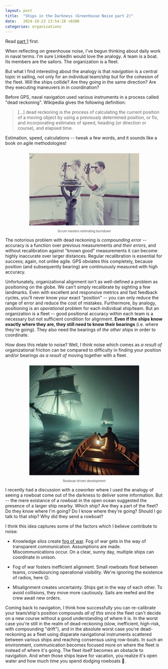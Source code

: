 ```yaml
---
layout: post
title:  "Ships in the Darkness (Greenhouse Noise part 2)"
date:   2024-10-23 13:54:18 +0200
categories: organizations 
---
```


Read [part 1]("https://www.dbr.sh/organizations/2024/10/05/greenhouse-noise.html") first.

When reflecting on greenhouse noise, I've begun thinking about daily work in naval terms. I'm sure LinkedIn would love the analogy. A team is a boat. Its members are the sailors. The organization is a fleet. 

But what I find interesting about the analogy is that _navigation_ is a central topic in sailing, not only for an individual team/ship but for the cohesion of the fleet. Will the ships collide? Are they going in the same direction? Are they executing maneuvers in in coordination? 

Before GPS, naval navigation used various instruments in a process called "dead reckoning". Wikipedia gives the following definition:

> [...] dead reckoning is the process of calculating the current position of a moving object by using a previously determined position, or fix, and incorporating estimates of speed, heading (or direction or course), and elapsed time.

Estimation, speed, calculations -- tweak a few words, and it sounds like a book on agile methodologies!

<div align="center" style="text-align: center; margin-bottom: 10px;">
   <img src="/assets/celestial_navigation.jpg" width="350px" style="padding:10px;" alt="Scrum masters"/>
   <div style="color: #4D4D4F; font-size: 0.7em;"> Scrum masters estimating burndown</div>
</div>

The notorious problem with dead reckoning is _compounding error_ -- accuracy is a function over previous measurements *and their errors*, and without recalibration against "known good" measurements it can become highly inaccurate over larger distances. Regular recalibration is essential for success; again, not unlike agile. GPS obviates this completely, because position (and subsequently bearing) are continuously measured with high accuracy. 

Unfortunately, organizational alignment isn't as well-defined a problem as positioning on the globe. We can't simply recalibrate by sighting a few landmarks. Even with excellent and responsive metrics and fast feedback cycles, you'll never know your exact "position" -- you can only reduce the range of error and reduce the cost of mistakes. Furthermore, by analogy, positioning is an *operational* problem for each individual ship/team. But an organization is a fleet -- good positional accuracy within each team is a necessary but not sufficient condition for alignment. **Even if the ships know exactly where they are, they still need to know their bearings** (i.e. where they're going). They also need the bearings of _the other ships_ in order to coordinate.

How does this relate to noise? Well, I think noise which comes as *a result of* organizational friction can be compared to difficulty in finding your position and/or bearings *as a result of* moving together with a fleet. 

<div align="center" style="text-align: center; margin-bottom: 10px;">
   <img src="/assets/sailing_in_the_dark.webp" width="350px" style="padding:10px;" alt="This message has been brought to you by AI"/>
   <div style="color: #4D4D4F; font-size: 0.7em;"> Rowboat-driven development</div>
</div>

I recently had a discussion with a coworker where I used the analogy of seeing a rowboat come out of the darkness to deliver some information. But -- the mere existance of a rowboat in the open ocean suggested the presence of a larger ship nearby. Which ship? Are they a part of the fleet? Do they know where I'm going? Do I know where they're going? Should I go talk to that ship? Why did they send a rowboat?

I think this idea captures some of the factors which I believe contribute to noise:

  - Knowledge silos create <a href="https://en.wikipedia.org/wiki/Fog_of_war" target="_blank">fog of war</a>. Fog of war gets in the way of transparent communication. Assumptions are made. Miscommunications occur. On a clear, sunny day, multiple ships can coordinate in unison. 
  
  - Fog of war fosters inefficient alignment. Small rowboats float between teams, crowdsourcing operational visibility. We're ignoring the existence of radios, here 😉.

  - Misalignment creates uncertainty. Ships get in the way of each other. To avoid collisions, they move more cautiously. Sails are reefed and the crew await new orders.

Coming back to navigation, I think how successfully you can re-calibrate your team/ship's position compounds _all of this_ since the fleet can't decide on a new course without a good understanding of where it is. In the worst case you're still in the realm of dead-reckoning (slow, inefficient, high-risk, with compounding "drift"), and in the absolute worst case you're dead-reckoning as a fleet using disparate navigational instruments scattered between various ships and reaching consensus using row-boats. In such an environment, communication becomes focused more on where the fleet _is_ instead of where it's going. The fleet itself becomes an obstacle to navigation. And when those ships leave for vacation, you realize it's open water and how much time you spend dodging rowboats 🚣.
